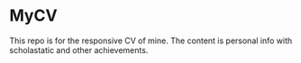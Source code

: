 # MyCV
This repo is for the responsive CV of mine.
The content is personal info with scholastatic and other achievements.
